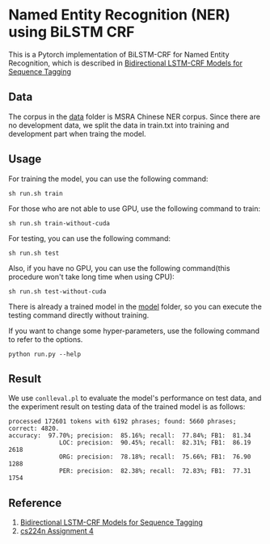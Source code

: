 # Named Entity Recognition (NER) using BiLSTM CRF
This is a Pytorch implementation of BiLSTM-CRF for Named Entity Recognition, which is described in [Bidirectional LSTM-CRF Models for Sequence Tagging](https://arxiv.org/abs/1508.01991)

## Data
The corpus in the [data](./data) folder is MSRA Chinese NER corpus. Since there are no development data, we split the data in train.txt into training and development part when traing the model.

## Usage
For training the model, you can use the following command:
```
sh run.sh train
```
For those who are not able to use GPU, use the following command to train:
```
sh run.sh train-without-cuda
```
For testing, you can use the following command:
```
sh run.sh test
```
Also, if you have no GPU, you can use the following command(this procedure won't take long time when using CPU):
```
sh run.sh test-without-cuda
```
There is already a trained model in the [model](./model) folder, so you can execute the testing command directly without training.

If you want to change some hyper-parameters, use the following command to refer to the options.
```
python run.py --help
```

## Result
We use `conlleval.pl` to evaluate the model's performance on test data, and
the experiment result on testing data of the trained model is as follows:
```
processed 172601 tokens with 6192 phrases; found: 5660 phrases; correct: 4820.
accuracy:  97.70%; precision:  85.16%; recall:  77.84%; FB1:  81.34
              LOC: precision:  90.45%; recall:  82.31%; FB1:  86.19  2618
              ORG: precision:  78.18%; recall:  75.66%; FB1:  76.90  1288
              PER: precision:  82.38%; recall:  72.83%; FB1:  77.31  1754
```

## Reference
  1. [Bidirectional LSTM-CRF Models for Sequence Tagging](https://arxiv.org/abs/1508.01991)
  2. [cs224n Assignment 4](http://web.stanford.edu/class/cs224n/index.html#schedule)
